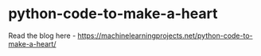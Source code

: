 # python-code-to-make-a-heart

Read the blog here - https://machinelearningprojects.net/python-code-to-make-a-heart/
